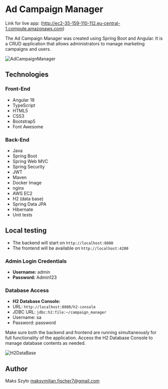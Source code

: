 # Ad Campaign Manager

Link for live app: (http://ec2-35-159-110-112.eu-central-1.compute.amazonaws.com)

The Ad Campaign Manager was created using Spring Boot and Angular. It is a CRUD application that allows administrators to manage marketing campaigns and users.

![AdCampaignManager](https://github.com/f1scher7/ad-campaign-manager/assets/115926717/be7de1e5-fc17-4952-9026-4a43fe8cadd5)

## Technologies

### Front-End
- Angular 18
- TypeScript
- HTML5
- CSS3
- Bootstrap5
- Font Awesome

### Back-End
- Java
- Spring Boot
- Spring Web MVC
- Spring Security
- JWT
- Maven
- Docker Image
- nginx
- AWS EC2
- H2 (data base)
- Spring Data JPA
- Hibernate
- Unit tests
  
## Local testing

- The backend will start on `http://localhost:8080`
- The frontend will be available on `http://localhost:4200`

### Admin Login Credentials

- **Username:** admin
- **Password:** Admin123

### Database Access

- **H2 Database Console:**
- URL: `http://localhost:8080/h2-console`
- JDBC URL: `jdbc:h2:file:~/campaign_manager`
- Username: sa
- Password: password

Make sure both the backend and frontend are running simultaneously for full functionality of the application. Access the H2 Database Console to manage database contents as needed.

![H2DataBase](https://github.com/f1scher7/ad-campaign-manager/assets/115926717/c6794c63-cf80-4993-ad9f-176b93dcea27)

## Author

Maks Szyło maksymilian.fischer7@gmail.com


